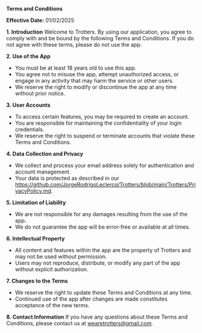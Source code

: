 **Terms and Conditions**

**Effective Date:** 01/02/2025

**1. Introduction**
Welcome to Trotters. By using our application, you agree to comply with and be bound by the following Terms and Conditions. If you do not agree with these terms, please do not use the app.

**2. Use of the App**
- You must be at least 18 years old to use this app.
- You agree not to misuse the app, attempt unauthorized access, or engage in any activity that may harm the service or other users.
- We reserve the right to modify or discontinue the app at any time without prior notice.

**3. User Accounts**
- To access certain features, you may be required to create an account.
- You are responsible for maintaining the confidentiality of your login credentials.
- We reserve the right to suspend or terminate accounts that violate these Terms and Conditions.

**4. Data Collection and Privacy**
- We collect and process your email address solely for authentication and account management.
- Your data is protected as described in our https://github.com/JorgeRodrigoLeclercq/Trotters/blob/main/Trotters/PrivacyPolicy.md.

**5. Limitation of Liability**
- We are not responsible for any damages resulting from the use of the app.
- We do not guarantee the app will be error-free or available at all times.

**6. Intellectual Property**
- All content and features within the app are the property of Trotters and may not be used without permission.
- Users may not reproduce, distribute, or modify any part of the app without explicit authorization.

**7. Changes to the Terms**
- We reserve the right to update these Terms and Conditions at any time.
- Continued use of the app after changes are made constitutes acceptance of the new terms.

**8. Contact Information**
If you have any questions about these Terms and Conditions, please contact us at wearetrotters@gmail.com.
